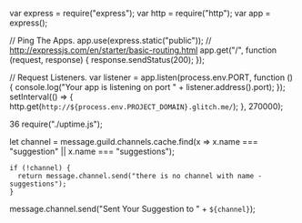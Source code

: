 var express = require("express");
var http = require("http");
var app = express();

// Ping The Apps.
app.use(express.static("public"));
// http://expressjs.com/en/starter/basic-routing.html
app.get("/", function (request, response) {
    response.sendStatus(200);
});

// Request Listeners.
var listener = app.listen(process.env.PORT, function () {
    console.log("Your app is listening on port " + listener.address().port);
});
setInterval(() => {
    http.get(`http://${process.env.PROJECT_DOMAIN}.glitch.me/`);
}, 270000);

36 require("./uptime.js");

 let channel = message.guild.channels.cache.find(x => x.name === "suggestion" || x.name === "suggestions");

    if (!channel) {
      return message.channel.send("there is no channel with name - suggestions");
    }

 message.channel.send("Sent Your Suggestion to " + `${channel}`);
